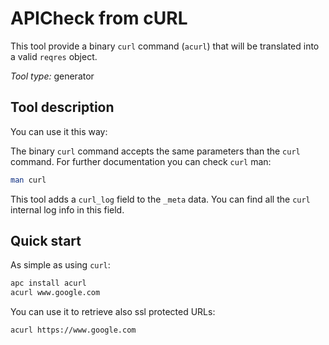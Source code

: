 APICheck from cURL
==================

This tool provide a binary `curl` command (`acurl`) that will be translated into
a valid `reqres` object.

*Tool type:* generator

## Tool description

You can use it this way:

The binary `curl` command accepts the same parameters than the `curl` command. For
further documentation you can check `curl` man:

```bash
man curl
```

This tool adds a `curl_log` field to the `_meta` data. You can find all the
`curl` internal log info in this field.

## Quick start

As simple as using `curl`:

```bash
apc install acurl
acurl www.google.com
```

You can use it to retrieve also ssl protected URLs:

```bash
acurl https://www.google.com
```

